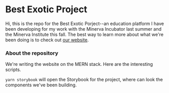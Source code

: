 # Best Exotic Project

Hi, this is the repo for the Best Exotic Porject--an education platform I have been developing for my work with the 
Minerva Incubator last summer and the Minerva Institute this fall. The best way to learn more about what we're been 
doing is to check out [our website](https://best-exotic.github.io/).

### About the repository
We're writing the website on the MERN stack. Here are the interesting scripts.

`yarn storybook` will open the Storybook for the project, where can look the components we've been building.